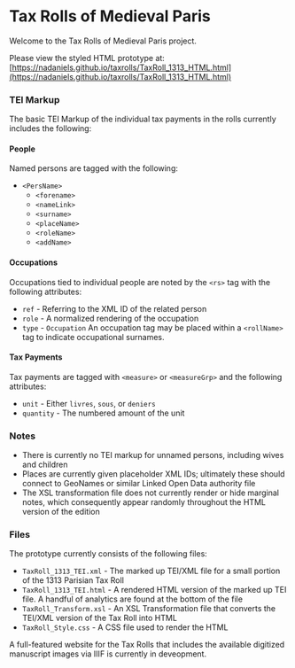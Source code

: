 # Tax Rolls of Medieval Paris
Welcome to the Tax Rolls of Medieval Paris project.  

Please view the styled HTML prototype at: [https://nadaniels.github.io/taxrolls/TaxRoll_1313_HTML.html](https://nadaniels.github.io/taxrolls/TaxRoll_1313_HTML.html)

### TEI Markup
The basic TEI Markup of the individual tax payments in the rolls currently includes the following:

#### People
Named persons are tagged with the following:
* `<PersName>`
  * `<forename>`
  * `<nameLink>`
  * `<surname>`
  * `<placeName>`
  * `<roleName>`
  * `<addName>`

#### Occupations
Occupations tied to individual people are noted by the `<rs>` tag with the following attributes:
* `ref` - Referring to the XML ID of the related person
* `role` - A normalized rendering of the occupation
* `type` - `Occupation`
An occupation tag may be placed within a `<rollName>` tag to indicate occupational surnames.

#### Tax Payments
Tax payments are tagged with `<measure>` or `<measureGrp>` and the following attributes:
* `unit` - Either `livres`, `sous`, or `deniers`
* `quantity` - The numbered amount of the unit

### Notes
- There is currently no TEI markup for unnamed persons, including wives and children
- Places are currently given placeholder XML IDs; ultimately these should connect to GeoNames or similar Linked Open Data authority file
- The XSL transformation file does not currently render or hide marginal notes, which consequently appear randomly throughout the HTML version of the edition


### Files
The prototype currently consists of the following files:
* `TaxRoll_1313_TEI.xml` - The marked up TEI/XML file for a small portion of the 1313 Parisian Tax Roll
* `TaxRoll_1313_TEI.html` - A rendered HTML version of the marked up TEI file. A handful of analytics are found at the bottom of the file
* `TaxRoll_Transform.xsl` - An XSL Transformation file that converts the TEI/XML version of the Tax Roll into HTML
* `TaxRoll_Style.css` - A CSS file used to render the HTML

A full-featured website for the Tax Rolls that includes the available digitized manuscript images via IIIF is currently in deveopment.
